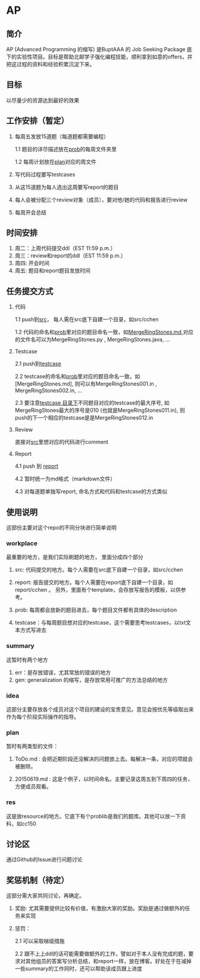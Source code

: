 # AP

## 简介

AP (Advanced Programming 的缩写) 是BuptAAA 的 Job Seeking Package 底下的实验性项目。目标是帮助北邮学子强化编程技能，顺利拿到如意的offers，并把这过程的资料和经验积累沉淀下来。

## 目标

以尽量少的资源达到最好的效果

## 工作安排（暂定）

1. 每周五发放15道题（每道题都需要编程）

   1.1 题目的详尽描述放在[prob](https://github.com/BUPT-AC/AP/tree/master/workplace/prob)的每周文件夹里
   
   1.2 每周计划放在[plan](https://github.com/BUPT-AC/AP/tree/master/plan)对应的周文件

2. 写代码过程要写testcases

3. 从这15道题为每人选出这周要写report的题目

4. 每人会被分配三个review对象（成员），要对他/她的代码和报告进行review

5. 每周开会总结

## 时间安排

1. 周二：上周代码提交ddl（EST 11:59 p.m.）
2. 周三：review和report的ddl（EST 11:59 p.m.）
3. 周四: 开会时间
4. 周五: 题目和report题目发放时间

## 任务提交方式

1. 代码

   1.1 push到[src](https://github.com/BUPT-AC/AP/tree/master/workplace/src)， 每人需在src底下自建一个目录，如src/cchen
   
   1.2 代码的命名和[prob](https://github.com/BUPT-AC/AP/tree/master/workplace/prob)里对应的题目命名一致，如[MergeRingStones.md](https://github.com/BUPT-AC/AP/blob/master/workplace/prob/20150618/MergeRingStones.md),对应的文件名可以为MergeRingStones.py , MergeRingStones.java, ...

2. Testcase

   2.1 push到[testcase](https://github.com/BUPT-AC/AP/tree/master/workplace/testcase)
   
   2.2 testcase的命名和[prob](https://github.com/BUPT-AC/AP/tree/master/workplace/prob)里对应的题目命名一致，如[MergeRingStones.md], 则可以有MergeRingStones001.in , MergeRingStones002.in, ...
   
   2.3 要注意[testcase 目录下](https://github.com/BUPT-AC/AP/tree/master/workplace/testcase)不同题目对应的testcase的最大序号, 如MergeRingStones最大的序号是010 (也就是MergeRingStones011.in), 则push的下一个相应的testcase是是MergeRingStones012.in

3. Review

   直接对[src](https://github.com/BUPT-AC/AP/tree/master/workplace/src)里想对应的代码进行comment
   
4. Report

   4.1 push 到 [report](https://github.com/BUPT-AC/AP/tree/master/workplace/report)
   
   4.2 暂时统一为md格式（markdown文件）
   
   4.3 对每道题单独写report, 命名方式和代码和testcase的方式类似
   
## 使用说明

这部份主要对这个repo的不同分块进行简单说明

### workplace

最重要的地方，是我们实际刷题的地方， 里面分成四个部分

1. src: 代码提交的地方。每个人需要在src底下自建一个目录，如src/cchen

2. report: 报告提交的地方。每个人需要在report底下自建一个目录，如report/cchen 。 另外，里面有个template，会存放写报告的模板，以供参考。

3.  prob: 每周都会放新的题目进去，每个题目文件都有具体的description

4.  testcase：与每周题目想对应的testcase，这个需要思考testcases，以txt文本方式写进去

### summary

这暂时有两个地方

1. err：是存放错误，尤其常放的错误的地方
2. gen: generalization 的缩写，是存放常用可推广的方法总结的地方

### idea

这部分主要存放各个成员对这个项目的建设的宝贵意见。意见会按优先等级取出来作为每个阶段实际操作的指导。

### plan

暂时有两类型的文件：

1. ToDo.md : 会把近期阶段还没解决的问题放上去。每解决一条，对应的项就会被删除。

2. 20150619.md : 这是个例子，以时间命名。主要记录这周五到下周四的任务，方便成员观看。

### res

这是放resource的地方。它底下有个problib是我们的题库。其他可以放一下资料，如cc150

## 讨论区

通过Github的Issue进行问题讨论

## 奖惩机制（待定）

这部分需大家共同讨论，再确定。

1.	奖励: 尤其需要提供比较有价值，有激励大家的奖励。奖励是通过做额外的任务来实现

2.	惩罚：

    2.1 可以采取梯级措施
    
    2.2 跟不上上ddl的话可能需要做额外的工作，譬如对于本人没有完成的题，要求对其他组员的答案写分析总结，和report一样，放在博客。好处在于在减掉一些summary的工作同时，还可以帮助该成员跟上进度


  

